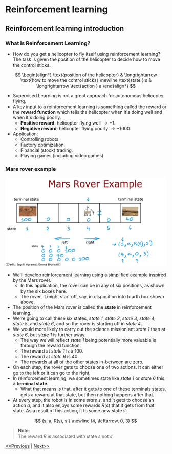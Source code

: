 # Reinforcement learning
## Reinforcement learning introduction
### What is Reinforcement Learning?
* How do you get a helicopter to fly itself using reinforcement learning? The task is given the position of the helicopter to decide how to move the control sticks.

$$
\begin{align*}
\text{position of the helicopter} & \longrightarrow \text{how to move the control sticks} \newline
\text{state } s & \longrightarrow \text{action } a
\end{align*}
$$

* Supervised Learning is not a great approach for autonomous helicopter flying.
* A key input to a reinforcement learning is something called the reward or the **reward function** which tells the helicopter when it's doing well and when it's doing poorly.
    * **Positive reward**: helicopter flying well $\longrightarrow +1$.
    * **Negative reward**: helicopter flying poorly $\longrightarrow -1000$.
* Application:
    * Controlling robots.
    * Factory optimization.
    * Financial (stock) trading.
    * Playing games (including video games)
### Mars rover example
![Mars rover example](./images/reinforcement-learning-01.jpg)
* We'll develop reinforcement learning using a simplified example inspired by the Mars rover.
    * In this application, the rover can be in any of six positions, as shown by the six boxes here.
    * The rover, it might start off, say, in disposition into fourth box shown above.
* The position of the Mars rover is called the **state** in reinforcement learning.
* We're going to call these six states, _state 1_, _state 2_, _state 3_, _state 4_, _state 5_, and _state 6_, and so the rover is starting off in _state 4_.
* We would more likely to carry out the science mission ant _state 1_ than at _state 6_, but _state 1_ is further away.
    * The way we will reflect _state 1_ being potentially more valuable is through the reward function. 
    * The reward at _state 1_ is a 100.
    * The reward at _state 6_ is 40.
    * The rewards at all of the other states in-between are zero.
* On each step, the rover gets to choose one of two actions. It can either go to the left or it can go to the right.
* In reinforcement learning, we sometimes state like _state 1_ or _state 6_ this a **terminal state**.
    * What that means is that, after it gets to one of these terminals states, gets a reward at that state, but then nothing happens after that.
* At every step, the robot is in some _state_ $s$, and it gets to choose an action $a$, and it also enjoys some rewards $R(s)$ that it gets from that state. As a result of this action, it to some new state $s'$.

$$
(s, a, R(s), s') \newline
(4, \leftarrow, 0, 3)
$$

> **Note**:  
> The reward $R$ is associated with state $s$ not $s'$

[<<Previous](../week-02/README.md) | [Next>>](../README.md)